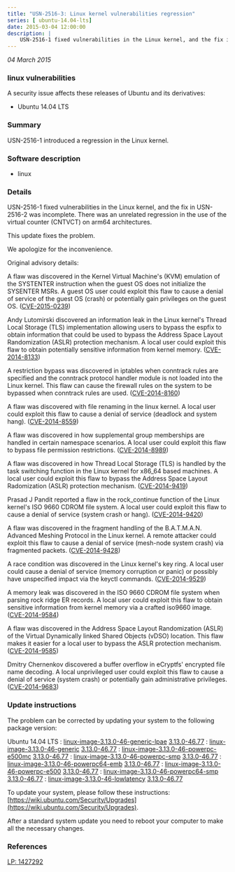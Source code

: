 ```yaml
---
title: "USN-2516-3: Linux kernel vulnerabilities regression"
series: [ ubuntu-14.04-lts]
date: 2015-03-04 12:00:00
description: |
    USN-2516-1 fixed vulnerabilities in the Linux kernel, and the fix in USN-2516-2 was incomplete. There was an unrelated regression in the use of the virtual counter (CNTVCT) on arm64 architectures.
--- 
```

 
 

*04 March 2015*

### linux vulnerabilities

A security issue affects these releases of Ubuntu and its derivatives:

* Ubuntu 14.04 LTS

### Summary

USN-2516-1 introduced a regression in the Linux kernel. 

### Software description

* linux 

### Details

USN-2516-1 fixed vulnerabilities in the Linux kernel, and the fix in USN-2516-2 was incomplete. There was an unrelated regression in the use of the virtual counter (CNTVCT) on arm64 architectures.

This update fixes the problem.

We apologize for the inconvenience.

Original advisory details:

A flaw was discovered in the Kernel Virtual Machine&#39;s (KVM) emulation of the SYSTENTER instruction when the guest OS does not initialize the SYSENTER MSRs. A guest OS user could exploit this flaw to cause a denial of service of the guest OS (crash) or potentially gain privileges on the guest OS. ([CVE-2015-0239](http://people.ubuntu.com/~ubuntu-security/cve/CVE-2015-0239))

Andy Lutomirski discovered an information leak in the Linux kernel&#39;s Thread Local Storage (TLS) implementation allowing users to bypass the espfix to obtain information that could be used to bypass the Address Space Layout Randomization (ASLR) protection mechanism. A local user could exploit this flaw to obtain potentially sensitive information from kernel memory. ([CVE-2014-8133](http://people.ubuntu.com/~ubuntu-security/cve/CVE-2014-8133))

A restriction bypass was discovered in iptables when conntrack rules are specified and the conntrack protocol handler module is not loaded into the Linux kernel. This flaw can cause the firewall rules on the system to be bypassed when conntrack rules are used. ([CVE-2014-8160](http://people.ubuntu.com/~ubuntu-security/cve/CVE-2014-8160))

A flaw was discovered with file renaming in the linux kernel. A local user could exploit this flaw to cause a denial of service (deadlock and system hang). ([CVE-2014-8559](http://people.ubuntu.com/~ubuntu-security/cve/CVE-2014-8559))

A flaw was discovered in how supplemental group memberships are handled in certain namespace scenarios. A local user could exploit this flaw to bypass file permission restrictions. ([CVE-2014-8989](http://people.ubuntu.com/~ubuntu-security/cve/CVE-2014-8989))

A flaw was discovered in how Thread Local Storage (TLS) is handled by the task switching function in the Linux kernel for x86_64 based machines. A local user could exploit this flaw to bypass the Address Space Layout Radomization (ASLR) protection mechanism. ([CVE-2014-9419](http://people.ubuntu.com/~ubuntu-security/cve/CVE-2014-9419))

Prasad J Pandit reported a flaw in the rock_continue function of the Linux kernel&#39;s ISO 9660 CDROM file system. A local user could exploit this flaw to cause a denial of service (system crash or hang). ([CVE-2014-9420](http://people.ubuntu.com/~ubuntu-security/cve/CVE-2014-9420))

A flaw was discovered in the fragment handling of the B.A.T.M.A.N. Advanced Meshing Protocol in the Linux kernel. A remote attacker could exploit this flaw to cause a denial of service (mesh-node system crash) via fragmented packets. ([CVE-2014-9428](http://people.ubuntu.com/~ubuntu-security/cve/CVE-2014-9428))

A race condition was discovered in the Linux kernel&#39;s key ring. A local user could cause a denial of service (memory corruption or panic) or possibly have unspecified impact via the keyctl commands. ([CVE-2014-9529](http://people.ubuntu.com/~ubuntu-security/cve/CVE-2014-9529))

A memory leak was discovered in the ISO 9660 CDROM file system when parsing rock ridge ER records. A local user could exploit this flaw to obtain sensitive information from kernel memory via a crafted iso9660 image. ([CVE-2014-9584](http://people.ubuntu.com/~ubuntu-security/cve/CVE-2014-9584))

A flaw was discovered in the Address Space Layout Randomization (ASLR) of the Virtual Dynamically linked Shared Objects (vDSO) location. This flaw makes it easier for a local user to bypass the ASLR protection mechanism. ([CVE-2014-9585](http://people.ubuntu.com/~ubuntu-security/cve/CVE-2014-9585))

Dmitry Chernenkov discovered a buffer overflow in eCryptfs&#39; encrypted file name decoding. A local unprivileged user could exploit this flaw to cause a denial of service (system crash) or potentially gain administrative privileges. ([CVE-2014-9683](http://people.ubuntu.com/~ubuntu-security/cve/CVE-2014-9683)) 

### Update instructions

The problem can be corrected by updating your system to the following package version:

Ubuntu 14.04 LTS
 : [linux-image-3.13.0-46-generic-lpae](https://launchpad.net/ubuntu/+source/linux) <span> [3.13.0-46.77](https://launchpad.net/ubuntu/+source/linux/3.13.0-46.77) </span> 
 : [linux-image-3.13.0-46-generic](https://launchpad.net/ubuntu/+source/linux) <span> [3.13.0-46.77](https://launchpad.net/ubuntu/+source/linux/3.13.0-46.77) </span> 
 : [linux-image-3.13.0-46-powerpc-e500mc](https://launchpad.net/ubuntu/+source/linux) <span> [3.13.0-46.77](https://launchpad.net/ubuntu/+source/linux/3.13.0-46.77) </span> 
 : [linux-image-3.13.0-46-powerpc-smp](https://launchpad.net/ubuntu/+source/linux) <span> [3.13.0-46.77](https://launchpad.net/ubuntu/+source/linux/3.13.0-46.77) </span> 
 : [linux-image-3.13.0-46-powerpc64-emb](https://launchpad.net/ubuntu/+source/linux) <span> [3.13.0-46.77](https://launchpad.net/ubuntu/+source/linux/3.13.0-46.77) </span> 
 : [linux-image-3.13.0-46-powerpc-e500](https://launchpad.net/ubuntu/+source/linux) <span> [3.13.0-46.77](https://launchpad.net/ubuntu/+source/linux/3.13.0-46.77) </span> 
 : [linux-image-3.13.0-46-powerpc64-smp](https://launchpad.net/ubuntu/+source/linux) <span> [3.13.0-46.77](https://launchpad.net/ubuntu/+source/linux/3.13.0-46.77) </span> 
 : [linux-image-3.13.0-46-lowlatency](https://launchpad.net/ubuntu/+source/linux) <span> [3.13.0-46.77](https://launchpad.net/ubuntu/+source/linux/3.13.0-46.77) </span> 

To update your system, please follow these instructions: [https://wiki.ubuntu.com/Security/Upgrades](https://wiki.ubuntu.com/Security/Upgrades).

After a standard system update you need to reboot your computer to make all the necessary changes. 

### References

 
 [LP: 1427292](https://launchpad.net/bugs/1427292)
 

